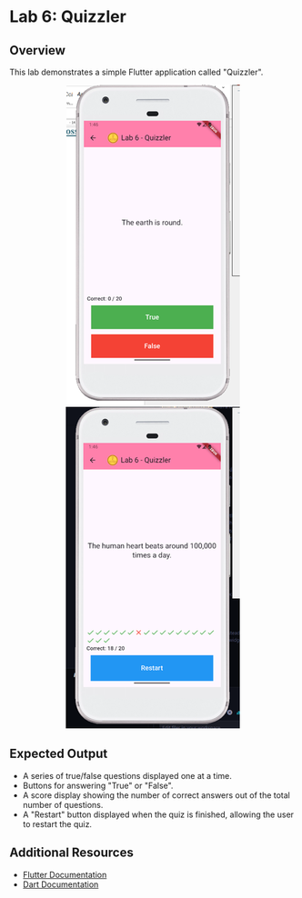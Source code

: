 # Lab 6: Quizzler

## Overview

This lab demonstrates a simple Flutter application called "Quizzler".

<p align="center">
  <img src="lab6_1.png" alt="Quizzler answer">
  <img src="lab6_2.png" alt="Quizzler result">
</p>

## Expected Output

- A series of true/false questions displayed one at a time.
- Buttons for answering "True" or "False".
- A score display showing the number of correct answers out of the total number of questions.
- A "Restart" button displayed when the quiz is finished, allowing the user to restart the quiz.

## Additional Resources

- [Flutter Documentation](https://flutter.dev/docs)
- [Dart Documentation](https://dart.dev/guides)
